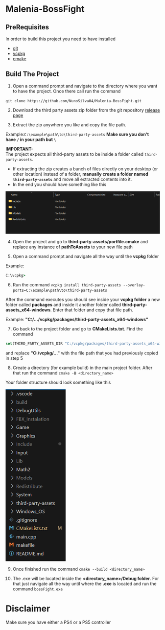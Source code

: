 # Malenia-BossFight 
## PreRequisites

In order to build this project you need to have installed

 - [git](https://git-scm.com/downloads/win)
 - [vcpkg](https://learn.microsoft.com/en-us/vcpkg/get_started/get-started?pivots=shell-powershell) 
 - [cmake](https://cmake.org/download/)

## Build The Project

1. Open a command prompt and navigate to the directory where you want to have the project. Once there call run the command

`git clone https://github.com/NunoSilva04/Malenia-BossFight.git`

2. Download the third party assets zip folder from the git repository [release page](https://github.com/NunoSilva04/Malenia-BossFight/releases/tag/v1.0)

3. Extract the zip anywhere you like and copy the file path.

Example:`C:\example\path\to\third-party-assets` **Make sure you don't have `/` in your path but `\`**

**IMPORTANT:**  
The project expects all third-party assets to be inside a folder called `third-party-assets`.  

- If extracting the zip creates a bunch of files directly on your desktop (or other location) instead of a folder, **manually create a folder named `third-party-assets`** and move all extracted contents into it. 
- In the end you should have something like this 

![extracted_folders](ReadMe_Pictures/extracted_folders.png)


4. Open the project and go to **third-party-assets/portfile.cmake** and replace any instance of **pathToAssets** to your new file path

5. Open a command prompt and navigate all the way until the **vcpkg** folder 

Example:

```cmd
C:\vcpkg>
```

6. Run the command `vcpkg install third-party-assets --overlay-ports=C:\example\path\to\third-party-assets`

After the command executes you should see inside your **vcpkg folder** a new folder called **packages** and inside it another folder called
**third-party-assets_x64-windows**. Enter that folder and copy that file path.

Example: **"C:/.../vcpkg/packages/third-party-assets_x64-windows"**

7. Go back to the project folder and go to **CMakeLists.txt**. 
Find the command 
```cmake
set(THIRD_PARTY_ASSETS_DIR "C:/vcpkg/packages/third-party-assets_x64-windows") 
```

and replace **"C:/vcpkg/..."** with the file path that you had previously copied in step 5

8. Create a directory (for example build) in the main project folder. After that run the command `cmake -B <directory_name>`

Your folder structure should look something like this

![project_structure](ReadMe_Pictures/project_structure.png)

9. Once finished run the command `cmake --build <directory_name>`

10. The .exe will be located inside the **<directory_name>/Debug folder**. For that just navigate all the way until where the **.exe** is located and run the command `bossFight.exe`

# Disclaimer

Make sure you have either a PS4 or a PS5 controller